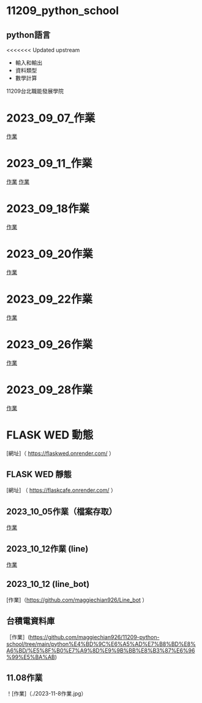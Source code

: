 # 11209_python_school

## python語言

<<<<<<< Updated upstream

- 輸入和輸出
- 資料類型
- 數學計算

11209台北職能發展學院

# 2023_09_07_作業

[作業](https://github.com/maggiechian926/20230907markdown)

# 2023_09_11_作業

[作業](.//python作業總覽/數值計算與資料輸入.ipynb)
[作業](.//python作業總覽/python基礎與資料輸出.ipynb)

# 2023_09_18作業

[作業](.//python作業總覽/2023.09.18.作業.ipynb)
# 2023_09_20作業

[作業](.//python作業總覽/2023.09.20BMI.ipynb)

# 2023_09_22作業
[作業](.//python作業總覽/2023.09.22_作業.ipynb)

# 2023_09_26作業
[作業](.//python作業總覽/2023.09.26作業.ipynb)

# 2023_09_28作業
[作業](.//python作業總覽/2023.09.28作業.ipynb)

# FLASK WED 動態
[網址]（ https://flaskwed.onrender.com/ ）

## FLASK WED 靜態
[網址] （ https://flaskcafe.onrender.com/ ）

## 2023_10_05作業（檔案存取）
[作業](.//python作業總覽/檔案存取/2023.10.05作業.ipynb)

## 2023_10_12作業 (line)
[作業](.//python作業總覽/line)

## 2023_10_12 (line_bot)
[作業]（https://github.com/maggiechian926/Line_bot ）

## 台積電資料庫
［作業］(https://github.com/maggiechian926/11209-python-school/tree/main/python%E4%BD%9C%E6%A5%AD%E7%B8%BD%E8%A6%BD/%E5%8F%B0%E7%A9%8D%E9%9B%BB%E8%B3%87%E6%96%99%E5%BA%AB)


## 11.08作業
！[作業]（./2023-11-8作業.jpg）